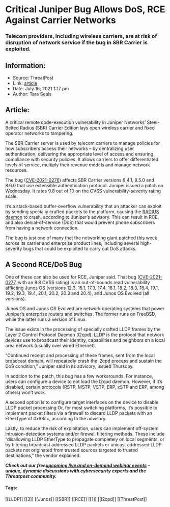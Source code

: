 # Critical Juniper Bug Allows DoS, RCE Against Carrier Networks
### Telecom providers, including wireless carriers, are at risk of disruption of network service if the bug in SBR Carrier is exploited.

## Information:
+ Source: ThreatPost
+ Link: [article](https://kasperskycontenthub.com/threatpost-global/?p=167869)
+ Date: July 16, 2021  1:17 pm
+ Author: Tara Seals


## Article:
A critical remote code-execution vulnerability in Juniper Networks’ Steel-Belted Radius (SBR) Carrier Edition lays open wireless carrier and fixed operator networks to tampering.


The SBR Carrier server is used by telecom carriers to manage policies for how subscribers access their networks – by centralizing user authentication, delivering the appropriate level of access and ensuring compliance with security policies. It allows carriers to offer differentiated levels of service, multiply their revenue models and manage network resources.


The bug ([CVE-2021-0276](https://kb.juniper.net/InfoCenter/index?page=content&id=JSA11180&cat=SIRT_1&actp=LIST)) affects SBR Carrier versions 8.4.1, 8.5.0 and 8.6.0 that use extensible authentication protocol. Juniper issued a patch on Wednesday. It rates 9.8 out of 10 on the CVSS vulnerability-severity rating scale.



It’s a stack-based buffer-overflow vulnerability that an attacker can exploit by sending specially crafted packets to the platform, causing the [RADIUS daemon](https://en.wikipedia.org/wiki/RADIUS) to crash, according to Juniper’s advisory. This can result in RCE, and also denial-of-service (DoS) that would prevent phone subscribers from having a network connection.


The bug is just one of many that the networking giant patched [this week](https://kb.juniper.net/InfoCenter/index?page=content&channel=SECURITY_ADVISORIES&cat=SIRT_1&actp=&sort=datemodified&dir=descending&max=1000&batch=15&rss=true&itData.offset=0) across its carrier and enterprise product lines, including several high-severity bugs that could be exploited to carry out DoS attacks.


A Second RCE/DoS Bug
--------------------


One of these can also be used for RCE, Juniper said. That bug ([CVE-2021-0277](https://kb.juniper.net/InfoCenter/index?page=content&id=JSA11181&cat=SIRT_1&actp=LIST), with an 8.8 CVSS rating) is an out-of-bounds read vulnerability afflicting Junos OS (versions 12.3, 15.1, 17.3, 17.4, 18.1, 18.2, 18.3, 18.4, 19.1, 19.2, 19.3, 19.4, 20.1, 20.2, 20.3 and 20.4), and Junos OS Evolved (all versions).


Junos OS and Junos OS Evolved are network operating systems that power Juniper’s enterprise routers and switches. The former runs on FreeBSD, while the latter runs a version of Linux.


The issue exists in the processing of specially crafted LLDP frames by the Layer 2 Control Protocol Daemon (l2cpd). LLDP is the protocol that network devices use to broadcast their identity, capabilities and neighbors on a local area network (usually over wired Ethernet).


“Continued receipt and processing of these frames, sent from the local broadcast domain, will repeatedly crash the l2cpd process and sustain the DoS condition,” Juniper said in its advisory, issued Thursday.


In addition to the patch, this bug has a few workarounds. For instance, users can configure a device to not load the l2cpd daemon. However, if it’s disabled, certain protocols (RSTP, MSTP, VSTP, ERP, xSTP and ERP, among others) won’t work.


A second option is to configure target interfaces on the device to disable LLDP packet processing Or, for most switching platforms, it’s possible to implement packet filters via a firewall to discard LLDP packets with an EtherType of 0x88cc, according to the advisory.


Lastly, to reduce the risk of exploitation, users can implement off-system intrusion-detection systems and/or firewall filtering methods. These include “disallowing LLDP EtherType to propagate completely on local segments, or by filtering broadcast addressed LLDP packets or unicast addressed LLDP packets not originated from trusted sources targeted to trusted destinations,” the vendor explained.


***Check out our free***[***upcoming live and on-demand webinar events***](https://threatpost.com/category/webinars/) ***– unique, dynamic discussions with cybersecurity experts and the Threatpost community.***




#### Tags:
[[LLDP]] [[3]] [[Junos]] [[SBR]] [[RCE]] [[1]] [[l2cpd]] [[ThreatPost]]
